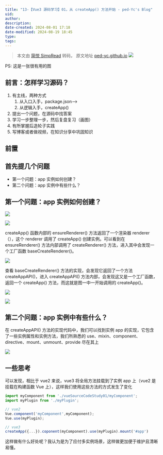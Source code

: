 ```yaml
---
title: "13-【Vue3 源码学习】01，从 createApp() 方法开始 - ped-Yc's Blog"
uid: 
author: 
description: 
date-created: 2024-08-01 17:18
date-modified: 2024-08-19 18:45
type: 
tags: 
---
```


> 本文由 [简悦 SimpRead](http://ksria.com/simpread/) 转码， 原文地址 [ped-yc.github.io](https://ped-yc.github.io/2022/06/03/vueSourceCodeStudy01/) ![](https://ped-yc.github.io/2022/06/03/vueSourceCodeStudy01/s0.jpg)

PS: 这是一张很有用的图

[](#前言：怎样学习源码？ "前言：怎样学习源码？") 前言：怎样学习源码？
--------------------------------------

1. 有主线，两种方式
    1. 从入口入手，package.json–>
    2. 从逻辑入手，createApp()
2. 提出一个问题，在源码中找答案
3. 学习一步整理一步，然后复盘复习（画图）
4. 有所掌握后造轮子实践
5. 写博客或者做视频，在知识分享中巩固知识

[](#前置 "前置") 前置
--------------

[](#首先提几个问题 "首先提几个问题") 首先提几个问题
-----------------------------

* 第一个问题：app 实例如何创建？
* 第二个问题：app 实例中有些什么？

[](#第一个问题：app-实例如何创建？ "第一个问题：app 实例如何创建？") 第一个问题：app 实例如何创建？
-----------------------------------------------------------

![](https://ped-yc.github.io/2022/06/03/vueSourceCodeStudy01/s1-1.png)

![](https://ped-yc.github.io/2022/06/03/vueSourceCodeStudy01/s1-2.png)

createApp() 函数内部的 ensureRenderer() 方法返回了一个渲染器 renderer（），这个 renderer 调用了 createApp() 创建实例。可以看到在 ensureRenderer() 方法内部调用了 createRenderer() 方法，进入其中会发现一个工厂函数 baseCreateRenderer()。

![](https://ped-yc.github.io/2022/06/03/vueSourceCodeStudy01/s1-3.png)

查看 baseCreateRenderer() 方法的实现，会发现它返回了一个方法 createAppAPI()，进入 createAppAPI() 方法内部，会发现这又是一个工厂函数，返回一个 createApp() 方法，而这就是图一中一开始调用的 createApp()。

![](https://ped-yc.github.io/2022/06/03/vueSourceCodeStudy01/s1-4.png)

![](https://ped-yc.github.io/2022/06/03/vueSourceCodeStudy01/s1-5.png)

[](#第二个问题：app-实例中有些什么？ "第二个问题：app 实例中有些什么？") 第二个问题：app 实例中有些什么？
--------------------------------------------------------------

在 createAppAPI() 方法的实现代码中，我们可以找到实例 app 的实现，它包含了一些实例属性和实例方法，我们所熟悉的 use、mixin、component、directive、mount、unmount、provide 尽在其上

![](https://ped-yc.github.io/2022/06/03/vueSourceCodeStudy01/s1-6.png)

[](#一些思考 "一些思考") 一些思考
--------------------

可以发现，相比于 vue2 来说，vue3 将全局方法挂载到了实例 app 上（vue2 是挂载在构建函数 Vue 上），这样我们使用这些方法的方式发生了变化

```Javascript
import myComponent from './vueSourceCodeStudy01/myComponent';
import myPlugin from './myPlugin';

// vue2
Vue.component('myComponent',myComponent);
Vue.use(myPlugin);

// vue3
createApp({...}).coponent(myComponent).use(myPlugin).mount('#app')
```

这样做有什么好处呢？我认为是为了应付多实例场景，这样做更加便于维护且清晰易懂。
